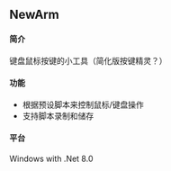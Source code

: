 ## NewArm

#### 简介

键盘鼠标按键的小工具（简化版按键精灵？）

#### 功能

- 根据预设脚本来控制鼠标/键盘操作
- 支持脚本录制和储存

#### 平台

Windows with .Net 8.0
